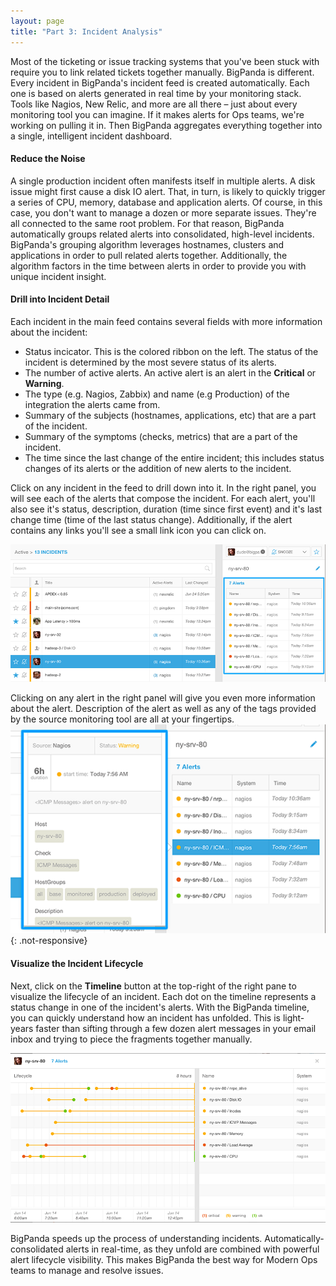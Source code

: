 ```yaml
---
layout: page
title: "Part 3: Incident Analysis"
---
```


Most of the ticketing or issue tracking systems that you've been stuck with require you to link related tickets together manually. BigPanda is different. Every incident in BigPanda's incident feed is created automatically. Each one is based on alerts generated in real time by your monitoring stack. Tools like Nagios, New Relic, and more are all there – just about every monitoring tool you can imagine. If it makes alerts for Ops teams, we're working on pulling it in. Then BigPanda aggregates everything together into a single, intelligent incident dashboard.

#### Reduce the Noise
A single production incident often manifests itself in multiple alerts. A disk issue might first cause a disk IO alert. That, in turn, is likely to quickly trigger a series of CPU, memory, database and application alerts. Of course, in this case, you don't want to manage a dozen or more separate issues. They're all connected to the same root problem. For that reason, BigPanda automatically groups related alerts into consolidated, high-level incidents. BigPanda's grouping algorithm leverages hostnames, clusters and applications in order to pull related alerts together. Additionally, the algorithm factors in the time between alerts in order to provide you with unique incident insight.


#### Drill into Incident Detail
Each incident in the main feed contains several fields with more information about the incident:
* Status incicator. This is the colored ribbon on the left. The status of the incident is determined by the most severe status of its alerts.
* The number of active alerts. An active alert is an alert in the <strong>Critical</strong> or <strong>Warning</strong>.
* The type (e.g. Nagios, Zabbix) and name (e.g Production) of the integration the alerts came from.
* Summary of the subjects (hostnames, applications, etc) that are a part of the incident.
* Summary of the symptoms (checks, metrics) that are a part of the incident.
* The time since the last change of the entire incident; this includes status changes of its alerts or the addition of new alerts to the incident.

Click on any incident in the feed to drill down into it. In the right panel, you will see each of the alerts that compose the incident. For each alert, you'll also see it's status, description, duration (time since first event) and it's last change time (time of the last status change). Additionally, if the alert contains any links you'll see a small link icon you can click on.

![IncidentAnalysis](/media/IncidentAnalysis.png)

Clicking on any alert in the right panel will give you even more information about the alert. Description of the alert as well as any of the tags provided by the source monitoring tool are all at your fingertips.
![IncidentsSource](/media/IncidentAnalysis_Source.png)
{: .not-responsive}

#### Visualize the Incident Lifecycle
Next, click on the <strong>Timeline</strong> button at the top-right of the right pane to visualize the lifecycle of an incident. Each dot on the timeline represents a status change in one of the incident's alerts. With the BigPanda timeline, you can quickly understand how an incident has unfolded. This is light-years faster than sifting through a few dozen alert messages in your email inbox and trying to piece the fragments together manually.

![Lifecycle](/media/LifeCycle.png)

BigPanda speeds up the process of understanding incidents. Automatically-consolidated alerts in real-time, as they unfold are combined with powerful alert lifecycle visibility. This makes BigPanda the best way for Modern Ops teams to manage and resolve issues.

